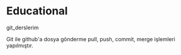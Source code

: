 # Educational
git_derslerim
 
 Git ile github'a dosya gönderme pull, push, commit, merge işlemleri yapılmıştır.
 
 
